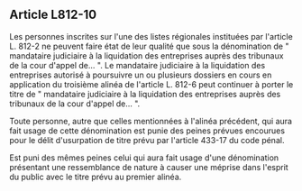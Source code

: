 Article L812-10
----
Les personnes inscrites sur l'une des listes régionales instituées par l'article
L. 812-2 ne peuvent faire état de leur qualité que sous la dénomination de "
mandataire judiciaire à la liquidation des entreprises auprès des tribunaux de
la cour d'appel de... ". Le mandataire judiciaire à la liquidation des
entreprises autorisé à poursuivre un ou plusieurs dossiers en cours en
application du troisième alinéa de l'article L. 812-6 peut continuer à porter le
titre de " mandataire judiciaire à la liquidation des entreprises auprès des
tribunaux de la cour d'appel de... ".

Toute personne, autre que celles mentionnées à l'alinéa précédent, qui aura fait
usage de cette dénomination est punie des peines prévues encourues pour le délit
d'usurpation de titre prévu par l'article 433-17 du code pénal.

Est puni des mêmes peines celui qui aura fait usage d'une dénomination
présentant une ressemblance de nature à causer une méprise dans l'esprit du
public avec le titre prévu au premier alinéa.
